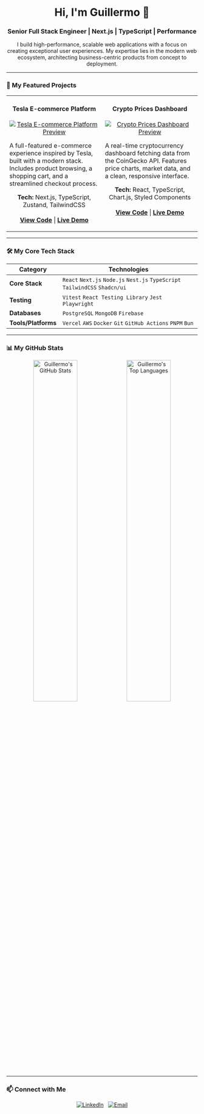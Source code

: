 <div align="center">
  <h1>Hi, I'm Guillermo 👋</h1>
  <h3>Senior Full Stack Engineer | Next.js | TypeScript | Performance</h3>
</div>

<p align="center">
  I build high-performance, scalable web applications with a focus on creating exceptional user experiences. My expertise lies in the modern web ecosystem, architecting business-centric products from concept to deployment.
</p>

---

### 🚀 My Featured Projects

<table>
  <tr>
    <td width="50%" valign="top">
      <h4 align="center">Tesla E-commerce Platform</h4>
      <p align="center">
        <a href="https://tesla-store-next.vercel.app/" target="_blank">
          <img src="https://github.com/user-attachments/assets/e38f6075-9ee7-4954-9696-e85478650aa5" alt="Tesla E-commerce Platform Preview" />
        </a>
      </p>
      <p>A full-featured e-commerce experience inspired by Tesla, built with a modern stack. Includes product browsing, a shopping cart, and a streamlined checkout process.</p>
      <p align="center">
        <strong>Tech:</strong> Next.js, TypeScript, Zustand, TailwindCSS
        <br /><br />
        <a href="https://github.com/Gigioxx/tesla-ecommerce-next" target="_blank"><strong>View Code</strong></a> | <a href="https://tesla-store-next.vercel.app/" target="_blank"><strong>Live Demo</strong></a>
      </p>
    </td>
    <td width="50%" valign="top">
      <h4 align="center">Crypto Prices Dashboard</h4>
      <p align="center">
        <a href="https://v0-crypto-prices-liart.vercel.app/" target="_blank">
          <img src="https://github.com/user-attachments/assets/42e2a054-e5b3-4412-bd36-2945f7551cee" alt="Crypto Prices Dashboard Preview" />
        </a>
      </p>
      <p>A real-time cryptocurrency dashboard fetching data from the CoinGecko API. Features price charts, market data, and a clean, responsive interface.</p>
      <p align="center">
        <strong>Tech:</strong> React, TypeScript, Chart.js, Styled Components
        <br /><br />
        <a href="https://github.com/Gigioxx/crypto-prices" target="_blank"><strong>View Code</strong></a> | <a href="https://v0-crypto-prices-liart.vercel.app/" target="_blank"><strong>Live Demo</strong></a>
      </p>
    </td>
  </tr>
</table>

---

### 🛠️ My Core Tech Stack

| Category           | Technologies                                                              |
| ------------------ | ------------------------------------------------------------------------- |
| **Core Stack**     | `React` `Next.js` `Node.js` `Nest.js` `TypeScript` `TailwindCSS` `Shadcn/ui` |
| **Testing**        | `Vitest` `React Testing Library` `Jest` `Playwright`                      |
| **Databases**      | `PostgreSQL` `MongoDB` `Firebase`                                         |
| **Tools/Platforms**| `Vercel` `AWS` `Docker` `Git` `GitHub Actions` `PNPM` `Bun`                 |

---

### 📊 My GitHub Stats

<p align="center">
  <img width="48%" src="https://github-readme-stats.vercel.app/api?username=gigioxx&show_icons=true&theme=tokyonight&hide_border=true&count_private=true" alt="Guillermo's GitHub Stats" />
  <img width="48%" src="https://github-readme-stats.vercel.app/api/top-langs/?username=gigioxx&layout=compact&theme=tokyonight&hide_border=true" alt="Guillermo's Top Languages" />
</p>

---

### 📫 Connect with Me

<p align="center">
  <a href="https://linkedin.com/in/guillermo-casanova-barzana" target="_blank"><img src="https://img.shields.io/badge/LinkedIn-0077B5?style=for-the-badge&logo=linkedin&logoColor=white" alt="LinkedIn"/></a>
  &nbsp;
  <a href="mailto:guillermo.casanova.b@gmail.com"><img src="https://img.shields.io/badge/Email-D14836?style=for-the-badge&logo=gmail&logoColor=white" alt="Email"/></a>
</p>
